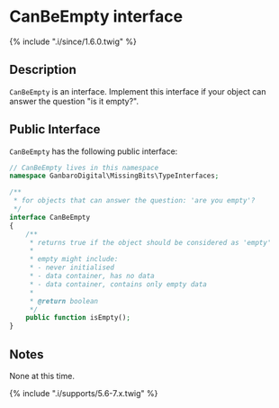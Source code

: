 # CanBeEmpty interface

{% include ".i/since/1.6.0.twig" %}

## Description

`CanBeEmpty` is an interface. Implement this interface if your object can answer the question "is it empty?".

## Public Interface

`CanBeEmpty` has the following public interface:

```php
// CanBeEmpty lives in this namespace
namespace GanbaroDigital\MissingBits\TypeInterfaces;

/**
 * for objects that can answer the question: 'are you empty'?
 */
interface CanBeEmpty
{
    /**
     * returns true if the object should be considered as 'empty'
     *
     * empty might include:
     * - never initialised
     * - data container, has no data
     * - data container, contains only empty data
     *
     * @return boolean
     */
    public function isEmpty();
}
```

## Notes

None at this time.

{% include ".i/supports/5.6-7.x.twig" %}
